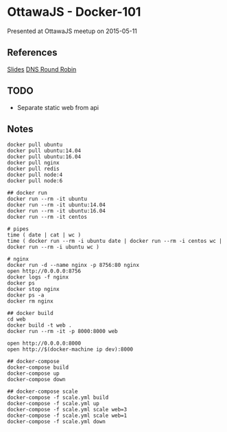 # OttawaJS - Docker-101

Presented at OttawaJS meetup on 2015-05-11

## References

[Slides](https://slides.com/daneroo/docker101)
[DNS Round Robin](https://github.com/everett-toews/docker-dns-round-robin)

## TODO

- Separate static web from api

## Notes

```
docker pull ubuntu
docker pull ubuntu:14.04
docker pull ubuntu:16.04
docker pull nginx
docker pull redis
docker pull node:4
docker pull node:6

## docker run
docker run --rm -it ubuntu
docker run --rm -it ubuntu:14.04
docker run --rm -it ubuntu:16.04
docker run --rm -it centos

# pipes
time ( date | cat | wc )
time ( docker run --rm -i ubuntu date | docker run --rm -i centos wc | docker run --rm -i ubuntu wc )

# nginx
docker run -d --name nginx -p 8756:80 nginx
open http://0.0.0.0:8756
docker logs -f nginx
docker ps
docker stop nginx
docker ps -a
docker rm nginx

## docker build
cd web
docker build -t web .
docker run --rm -it -p 8000:8000 web

open http://0.0.0.0:8000
open http://$(docker-machine ip dev):8000

## docker-compose
docker-compose build
docker-compose up
docker-compose down

## docker-compose scale
docker-compose -f scale.yml build
docker-compose -f scale.yml up
docker-compose -f scale.yml scale web=3
docker-compose -f scale.yml scale web=1
docker-compose -f scale.yml down

```
